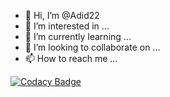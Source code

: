 - 👋 Hi, I’m @Adid22
- 👀 I’m interested in ...
- 🌱 I’m currently learning ...
- 💞️ I’m looking to collaborate on ...
- 📫 How to reach me ...

<!---
Adid22/Adid22 is a ✨ special ✨ repository because its `README.md` (this file) appears on your GitHub profile.
You can click the Preview link to take a look at your changes.
--->

[![Codacy Badge](https://api.codacy.com/project/badge/Grade/de5a5f95ed7e4ddb87fac190c3579322)](https://app.codacy.com/gh/Adid22/Adid22?utm_source=github.com&utm_medium=referral&utm_content=Adid22/Adid22&utm_campaign=Badge_Grade_Settings)
